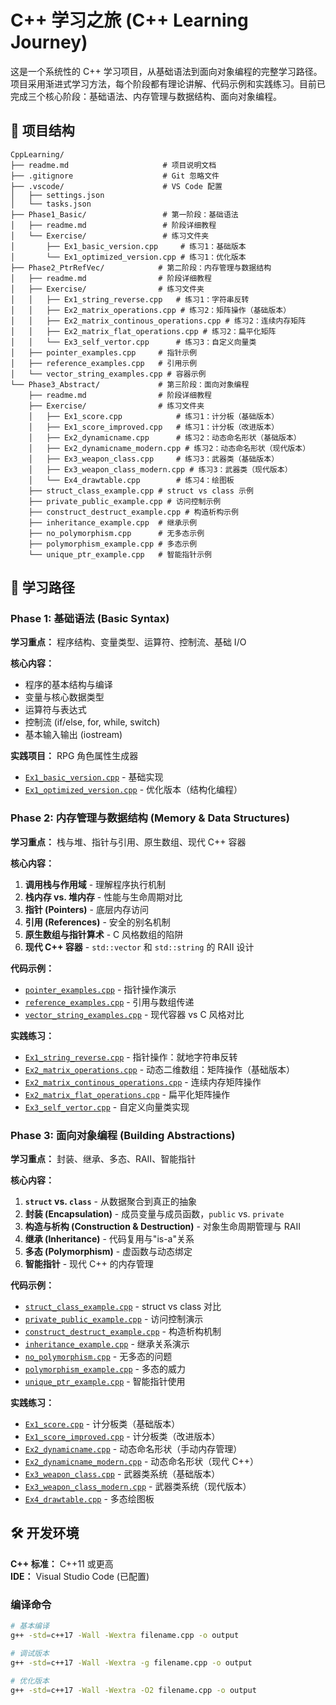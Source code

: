 # C++ 学习之旅 (C++ Learning Journey)

这是一个系统性的 C++ 学习项目，从基础语法到面向对象编程的完整学习路径。项目采用渐进式学习方法，每个阶段都有理论讲解、代码示例和实践练习。目前已完成三个核心阶段：基础语法、内存管理与数据结构、面向对象编程。

## 📁 项目结构

```
CppLearning/
├── readme.md                     # 项目说明文档
├── .gitignore                    # Git 忽略文件
├── .vscode/                      # VS Code 配置
│   ├── settings.json
│   └── tasks.json
├── Phase1_Basic/                 # 第一阶段：基础语法
│   ├── readme.md                 # 阶段详细教程
│   └── Exercise/                 # 练习文件夹
│       ├── Ex1_basic_version.cpp     # 练习1：基础版本
│       └── Ex1_optimized_version.cpp # 练习1：优化版本
├── Phase2_PtrRefVec/            # 第二阶段：内存管理与数据结构
│   ├── readme.md                # 阶段详细教程
│   ├── Exercise/                # 练习文件夹
│   │   ├── Ex1_string_reverse.cpp   # 练习1：字符串反转
│   │   ├── Ex2_matrix_operations.cpp # 练习2：矩阵操作（基础版本）
│   │   ├── Ex2_matrix_continous_operations.cpp # 练习2：连续内存矩阵
│   │   ├── Ex2_matrix_flat_operations.cpp # 练习2：扁平化矩阵
│   │   └── Ex3_self_vertor.cpp      # 练习3：自定义向量类
│   ├── pointer_examples.cpp     # 指针示例
│   ├── reference_examples.cpp   # 引用示例
│   └── vector_string_examples.cpp # 容器示例
└── Phase3_Abstract/             # 第三阶段：面向对象编程
    ├── readme.md                # 阶段详细教程
    ├── Exercise/                # 练习文件夹
    │   ├── Ex1_score.cpp            # 练习1：计分板（基础版本）
    │   ├── Ex1_score_improved.cpp   # 练习1：计分板（改进版本）
    │   ├── Ex2_dynamicname.cpp      # 练习2：动态命名形状（基础版本）
    │   ├── Ex2_dynamicname_modern.cpp # 练习2：动态命名形状（现代版本）
    │   ├── Ex3_weapon_class.cpp     # 练习3：武器类（基础版本）
    │   ├── Ex3_weapon_class_modern.cpp # 练习3：武器类（现代版本）
    │   └── Ex4_drawtable.cpp        # 练习4：绘图板
    ├── struct_class_example.cpp # struct vs class 示例
    ├── private_public_example.cpp # 访问控制示例
    ├── construct_destruct_example.cpp # 构造析构示例
    ├── inheritance_example.cpp  # 继承示例
    ├── no_polymorphism.cpp      # 无多态示例
    ├── polymorphism_example.cpp # 多态示例
    └── unique_ptr_example.cpp   # 智能指针示例
```

## 🎯 学习路径

### Phase 1: 基础语法 (Basic Syntax)

**学习重点：** 程序结构、变量类型、运算符、控制流、基础 I/O

**核心内容：**

- 程序的基本结构与编译
- 变量与核心数据类型
- 运算符与表达式
- 控制流 (if/else, for, while, switch)
- 基本输入输出 (iostream)

**实践项目：** RPG 角色属性生成器

- [`Ex1_basic_version.cpp`](Phase1_Basic/Exercise/Ex1_basic_version.cpp) - 基础实现
- [`Ex1_optimized_version.cpp`](Phase1_Basic/Exercise/Ex1_optimized_version.cpp) - 优化版本（结构化编程）

### Phase 2: 内存管理与数据结构 (Memory & Data Structures)

**学习重点：** 栈与堆、指针与引用、原生数组、现代 C++ 容器

**核心内容：**

1. **调用栈与作用域** - 理解程序执行机制
2. **栈内存 vs. 堆内存** - 性能与生命周期对比
3. **指针 (Pointers)** - 底层内存访问
4. **引用 (References)** - 安全的别名机制
5. **原生数组与指针算术** - C 风格数组的陷阱
6. **现代 C++ 容器** - `std::vector` 和 `std::string` 的 RAII 设计

**代码示例：**

- [`pointer_examples.cpp`](Phase2_PtrRefVec/pointer_examples.cpp) - 指针操作演示
- [`reference_examples.cpp`](Phase2_PtrRefVec/reference_examples.cpp) - 引用与数组传递
- [`vector_string_examples.cpp`](Phase2_PtrRefVec/vector_string_examples.cpp) - 现代容器 vs C 风格对比

**实践练习：**

- [`Ex1_string_reverse.cpp`](Phase2_PtrRefVec/Exercise/Ex1_string_reverse.cpp) - 指针操作：就地字符串反转
- [`Ex2_matrix_operations.cpp`](Phase2_PtrRefVec/Exercise/Ex2_matrix_operations.cpp) - 动态二维数组：矩阵操作（基础版本）
- [`Ex2_matrix_continous_operations.cpp`](Phase2_PtrRefVec/Exercise/Ex2_matrix_continous_operations.cpp) - 连续内存矩阵操作
- [`Ex2_matrix_flat_operations.cpp`](Phase2_PtrRefVec/Exercise/Ex2_matrix_flat_operations.cpp) - 扁平化矩阵操作
- [`Ex3_self_vertor.cpp`](Phase2_PtrRefVec/Exercise/Ex3_self_vertor.cpp) - 自定义向量类实现

### Phase 3: 面向对象编程 (Building Abstractions)

**学习重点：** 封装、继承、多态、RAII、智能指针

**核心内容：**

1. **`struct` vs. `class`** - 从数据聚合到真正的抽象
2. **封装 (Encapsulation)** - 成员变量与成员函数，`public` vs. `private`
3. **构造与析构 (Construction & Destruction)** - 对象生命周期管理与 RAII
4. **继承 (Inheritance)** - 代码复用与"is-a"关系
5. **多态 (Polymorphism)** - 虚函数与动态绑定
6. **智能指针** - 现代 C++ 的内存管理

**代码示例：**

- [`struct_class_example.cpp`](Phase3_Abstract/struct_class_example.cpp) - struct vs class 对比
- [`private_public_example.cpp`](Phase3_Abstract/private_public_example.cpp) - 访问控制演示
- [`construct_destruct_example.cpp`](Phase3_Abstract/construct_destruct_example.cpp) - 构造析构机制
- [`inheritance_example.cpp`](Phase3_Abstract/inheritance_example.cpp) - 继承关系演示
- [`no_polymorphism.cpp`](Phase3_Abstract/no_polymorphism.cpp) - 无多态的问题
- [`polymorphism_example.cpp`](Phase3_Abstract/polymorphism_example.cpp) - 多态的威力
- [`unique_ptr_example.cpp`](Phase3_Abstract/unique_ptr_example.cpp) - 智能指针使用

**实践练习：**

- [`Ex1_score.cpp`](Phase3_Abstract/Exercise/Ex1_score.cpp) - 计分板类（基础版本）
- [`Ex1_score_improved.cpp`](Phase3_Abstract/Exercise/Ex1_score_improved.cpp) - 计分板类（改进版本）
- [`Ex2_dynamicname.cpp`](Phase3_Abstract/Exercise/Ex2_dynamicname.cpp) - 动态命名形状（手动内存管理）
- [`Ex2_dynamicname_modern.cpp`](Phase3_Abstract/Exercise/Ex2_dynamicname_modern.cpp) - 动态命名形状（现代 C++）
- [`Ex3_weapon_class.cpp`](Phase3_Abstract/Exercise/Ex3_weapon_class.cpp) - 武器类系统（基础版本）
- [`Ex3_weapon_class_modern.cpp`](Phase3_Abstract/Exercise/Ex3_weapon_class_modern.cpp) - 武器类系统（现代版本）
- [`Ex4_drawtable.cpp`](Phase3_Abstract/Exercise/Ex4_drawtable.cpp) - 多态绘图板

## 🛠️ 开发环境

**C++ 标准：** C++11 或更高  
**IDE：** Visual Studio Code (已配置)

### 编译命令

```bash
# 基本编译
g++ -std=c++17 -Wall -Wextra filename.cpp -o output

# 调试版本
g++ -std=c++17 -Wall -Wextra -g filename.cpp -o output

# 优化版本
g++ -std=c++17 -Wall -Wextra -O2 filename.cpp -o output
```
